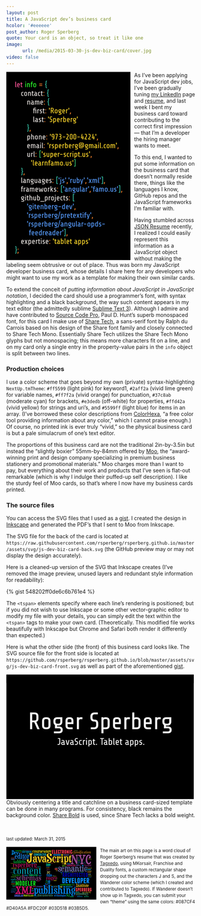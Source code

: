 ```yaml
---
layout: post
title: A JavaScript dev’s business card
hcolor: '#eeeeee'
post_author: Roger Sperberg
quote: Your card is an object, so treat it like one
image:
      url: /media/2015-03-30-js-dev-biz-card/cover.jpg
video: false
---
```

<p><img src="/media/2015-03-30-js-dev-biz-card/biz-card-back-500px-tall.png" width="331px" style="float:left; padding-right: 10px;" />As I’ve been applying for JavaScript dev jobs, I’ve been gradually tuning <a href="https://www.linkedin.com/in/rsperberg" title="link to rsperberg profile on LinkedIn">my LinkedIn</a> page and <a href="https://github.com/rsperberg/rsperberg.github.io/blob/master/assets/pdf/Sperberg_resume.pdf" title="link to my resume at GitHub">resume</a>, and last week I bent my business card toward contributing to the correct first impression — that I’m a developer the hiring manager wants to meet.</p>

To this end, I wanted to put some information on the business card that doesn’t normally reside there, things like the languages I know, GitHub repos and the JavaScript frameworks I’m familiar with.

Having stumbled across [JSON Resume](https://jsonresume.org/) recently, I realized I could easily represent this information as a JavaScript object without making the labeling seem obtrusive or out of place. Thus was born my JavaScript developer business card, whose details I share here for any developers who might want to use my work as a template for making their own similar cards.

To extend the conceit of _putting information about JavaScript in JavaScript notation_, I decided the card should use a programmer’s font, with syntax highlighting and a black background, the way such content appears in my text editor (the admittedly sublime [Sublime Text 3](http://www.sublimetext.com/ "link to Sublime Text site")). Although I admire and have contributed to [Source Code Pro](https://github.com/adobe-fonts/source-code-pro "link to Source Code Pro download page"), Paul D. Hunt’s superb monospaced font, for this card I make use of [Share Tech](http://www.google.com/fonts/specimen/Share+Tech "link to Google Fonts page for Share Tech"), a sans-serif font by Ralph du Carrois based on his design of the Share font family and closely connected to Share Tech Mono. Essentially Share Tech utilizes the Share Tech Mono glyphs but not monospacing; this means more characters fit on a line, and on my card only a single entry in the property-value pairs in the `info` object is split between two lines.

### Production choices
I use a color scheme that goes beyond my own (private) syntax-highlighting `NextUp.tmTheme`: `#ff5599` (light pink) for keyword1, `#2aff2a` (vivid lime green) for variable names, `#ff7f2a` (vivid orange) for punctuation, `#37c8ab` (moderate cyan) for brackets, `#e3dedb` (off-white) for properties, `#ffd42a` (vivid yellow) for strings and uri’s, and  `#5599ff` (light blue) for items in an array. (I’ve borrowed these color descriptions from [ColorHexa](colorhexa.com "link to colorhexa.com"), “a free color tool providing information about any color,” which I cannot praise enough.) Of course, no printed ink is ever truly “vivid,” so the physical business card is but a pale simulacrum of one’s text editor.

The proportions of this business card are not the traditional 2in-by-3.5in but instead the “slightly boxier” 55mm-by-84mm offered by [Moo](http://moo.com "link to moo.com"), the “award-winning print and design company specializing in premium business stationery and promotional materials.” Moo charges more than I want to pay, but everything about their work and products that I’ve seen is flat-out remarkable (which is why I indulge their puffed-up self description). I like the sturdy feel of Moo cards, so that’s where I now have my business cards printed.

### The source files
You can access the SVG files that I used as a [gist](https://gist.github.com/rsperberg/548202ff0de6c6b761e4). I created the design in [Inkscape](https://inkscape.org "link to inkscape.org") and generated the PDF’s that I sent to Moo from Inkscape. 

The SVG file for the back of the card is located at `https://raw.githubusercontent.com/rsperberg/rsperberg.github.io/master/assets/svg/js-dev-biz-card-back.svg` (the GitHub preview may or may not display the design accurately).

Here is a cleaned-up version of the SVG that Inkscape creates (I’ve removed the image preview, unused layers and redundant style information for readability):

{% gist 548202ff0de6c6b761e4 %}

The `<tspan>` elements specify where each line’s rendering is positioned; but if you did not wish to use Inkscape or some other vector-graphic editor to modify my file with your details, you can simply edit the text within the `<tspan>` tags to make your own card. (Theoretically. This modified file works beautifully with Inkscape but Chrome and Safari both render it differently than expected.)

Here is what the other side (the front) of this business card looks like. The SVG source file for the front side is located at `https://github.com/rsperberg/rsperberg.github.io/blob/master/assets/svg/js-dev-biz-card-front.svg` as well as part of the aforementioned [gist](https://gist.github.com/rsperberg/548202ff0de6c6b761e4).

<img src="/media/2015-03-30-js-dev-biz-card/biz-card-front-500px.png" width="500px" style="float:left; padding-right: 200px;" />

Obviously centering a title and catchline on a business card-sized template can be done in many programs. For consistency, black remains the background color. [Share Bold](http://www.google.com/fonts/specimen/Share) is used, since Share Tech lacks a bold weight.

<p>&nbsp; </p>

<small>last updated: March 31, 2015</small>

<small><img src="/media/2015-03-30-js-dev-biz-card/my-resume-word-cloud-240px.png" width="240px" style="float:left; padding-right: 10px;" />The main art on this page is a word cloud of Roger Sperberg’s resume that was created by <a href="http://tagxedo" title="link to Tagxedo site">Tagxedo</a>, using MKorsair, Franchise and Duality fonts, a custom rectangular shape dropping out the characters J and S, and the Wanderer color scheme (which I created and contributed to Tagxedo). If Wanderer doesn’t show up in Tagxedo, you can submit your own “theme” using the same colors: #087CF4 #D40A5A #FDC20F #03D518 #03B5D5.</small>

<p>&nbsp; </p>





